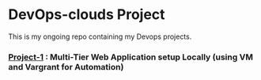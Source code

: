 # DevOps-clouds Project
 This is my ongoing repo containing my Devops projects.
### [Project-1](Project-1) : Multi-Tier Web Application setup Locally (using VM and Vargrant for Automation)